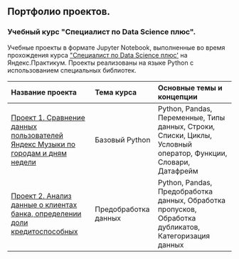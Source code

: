 ## Портфолио проектов.
### Учебный курс "Специалист по Data Science плюс".

Учебные проекты в формате Jupyter Notebook, выполненные во время прохождения курса ["Специалист по Data Science плюс'](https://praktikum.yandex.ru/data-scientist-plus/) на Яндекс.Практикум. Проекты реализованы на языке Python с использованием специальных библиотек.

| Название проекта | Тема курса | Основные темы и концепции |
:----------------- | :------------------------- | :--------------------------- |
| [Проект 1. Сравнение данных пользователей Яндекс Музыки по городам и дням недели](01_project) | Базовый Python | Python, Pandas, Переменные, Типы данных, Строки, Списки, Циклы, Условный оператор, Функции, Словари, Датафрейм |
| [Проект 2. Анализ данные о клиентах банка, определении доли кредитоспособных](02_project) | Предобработка данных | Python, Pandas, Предобработка данных, Обработка пропусков, Обработка дубликатов, Категоризация данных |








